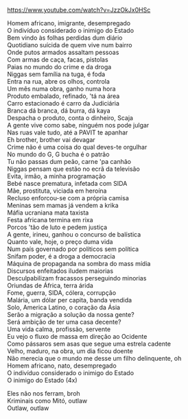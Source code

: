 https://www.youtube.com/watch?v=JzzOkJx0HSc

Homem africano, imigrante, desempregado  
O indivíduo considerado o inimigo do Estado  
Bem vindo às folhas perdidas dum diário  
Quotidiano suícida de quem vive num bairro  
Onde putos armados assaltam pessoas  
Com armas de caça, facas, pistolas  
Paias no mundo do crime e da droga  
Niggas sem família na tuga, é foda  
Entra na rua, abre os olhos, controla  
Um mês numa obra, ganho numa hora  
Produto embalado, refinado, 'tá na área  
Carro estacionado é carro da Judiciária  
Branca dá branca, dá burra, dá kaya  
Despacha o produto, conta o dinheiro, Scaja  
A gente vive como sabe, ninguém nos pode julgar  
Nas ruas vale tudo, até a PAVIT te apanhar  
Eh brother, brother vai devagar  
Crime não é uma coisa do qual deves-te orgulhar  
No mundo do G, G bucha é o patrão  
Tu não passas dum peão, carne 'pa canhão  
Niggas pensam que estão no ecrã da televisão  
Evita, irmão, a minha programação  
Bebé nasce prematura, infetada com SIDA  
Mãe, prostituta, viciada em heroína  
Recluso enforcou-se com a própria camisa  
Meninas sem mamas já vendem a krika  
Máfia ucraniana mata taxista  
Festa africana termina em rixa  
Porcos 'tão de luto e pedem justiça  
A gente, irineu, ganhou o concurso de balística  
Quanto vale, hoje, o preço duma vida  
Num país governado por políticos sem política  
Snifam poder, é a droga a democracia  
Máquina de propaganda na sombra do mass mídia  
Discursos enfeitados iludem maiorias  
Desculpabilizam fracassos perseguindo minorias  
Oriundas de África, terra árida  
Fome, guerra, SIDA, cólera, corrupção  
Malária, um dólar per capita, banda vendida  
Solo, America Latino, o coração da Ásia  
Serão a migração a solução da nossa gente?  
Será ambição de ter uma casa decente?  
Uma vida calma, profissão, servente  
Eu vejo o fluxo de massa em direção ao Ocidente  
Como pássaros sem asas que segue uma estrela cadente  
Velho, maduro, na obra, um dia ficou doente  
Não merecia que o mundo me desse um filho delinquente, oh  
Homem africano, nato, desempregado  
O indivíduo considerado o inimigo do Estado  
O inimigo do Estado (4x)

Eles não nos ferram, broh  
Kriminais como Mitó, outlaw  
Outlaw, outlaw